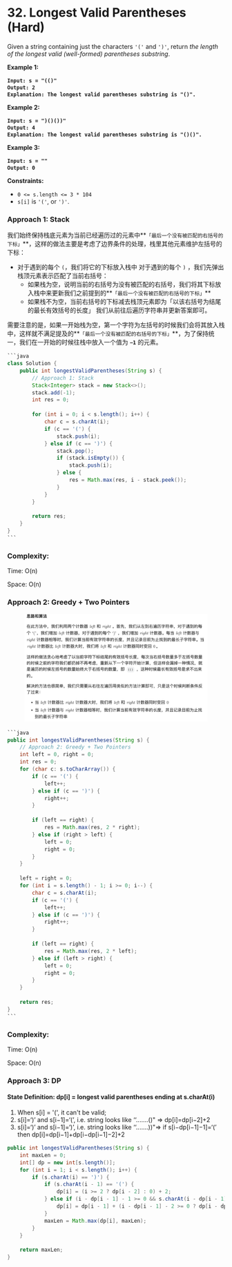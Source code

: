 # 32. Longest Valid Parentheses (Hard)

Given a string containing just the characters `'('` and `')'`, return _the length of the longest valid (well-formed) parentheses substring_.

**Example 1:**

<pre><code><strong>Input: s = "(()"
</strong><strong>Output: 2
</strong><strong>Explanation: The longest valid parentheses substring is "()".
</strong></code></pre>

**Example 2:**

<pre><code><strong>Input: s = ")()())"
</strong><strong>Output: 4
</strong><strong>Explanation: The longest valid parentheses substring is "()()".
</strong></code></pre>

**Example 3:**

<pre><code><strong>Input: s = ""
</strong><strong>Output: 0
</strong></code></pre>

**Constraints:**

* `0 <= s.length <= 3 * 104`
* `s[i]` is `'('`, or `')'`.



### Approach 1: Stack

我们始终保持栈底元素为当前已经遍历过的元素中**`「最后一个没有被匹配的右括号的下标」`**，这样的做法主要是考虑了边界条件的处理，栈里其他元素维护左括号的下标：

* 对于遇到的每个 `(`，我们将它的下标放入栈中 对于遇到的每个 `)` ，我们先弹出栈顶元素表示匹配了当前右括号：&#x20;
  * 如果栈为空，说明当前的右括号为没有被匹配的右括号，我们将其下标放入栈中来更新我们之前提到的**`「最后一个没有被匹配的右括号的下标」`**
  * 如果栈不为空，当前右括号的下标减去栈顶元素即为「以该右括号为结尾的最长有效括号的长度」 我们从前往后遍历字符串并更新答案即可。

需要注意的是，如果一开始栈为空，第一个字符为左括号的时候我们会将其放入栈中，这样就不满足提及的**`「最后一个没有被匹配的右括号的下标」`**，为了保持统一，我们在一开始的时候往栈中放入一个值为 **`−1`** 的元素。

````java
```java
class Solution {
    public int longestValidParentheses(String s) {
        // Approach 1: Stack
        Stack<Integer> stack = new Stack<>();
        stack.add(-1);
        int res = 0;

        for (int i = 0; i < s.length(); i++) {
            char c = s.charAt(i);
            if (c == '(') {
                stack.push(i);
            } else if (c == ')') {
                stack.pop();
                if (stack.isEmpty()) {
                    stack.push(i);
                } else {
                    res = Math.max(res, i - stack.peek());
                }
            }
        }

        return res;
    }
}
```
````

### Complexity:

Time: O(n)

Space: O(n)

### Approach 2: Greedy + Two Pointers

<figure><img src="../../../.gitbook/assets/image (2).png" alt="" width="563"><figcaption></figcaption></figure>

````java
```java
public int longestValidParentheses(String s) {
    // Approach 2: Greedy + Two Pointers
    int left = 0, right = 0;
    int res = 0;
    for (char c: s.toCharArray()) {
        if (c == '(') {
            left++;
        } else if (c == ')') {
            right++;
        }

        if (left == right) {
            res = Math.max(res, 2 * right);
        } else if (right > left) {
            left = 0;
            right = 0;
        }
    }

    left = right = 0;
    for (int i = s.length() - 1; i >= 0; i--) {
        char c = s.charAt(i);
        if (c == '(') {
            left++;
        } else if (c == ')') {
            right++;
        }

        if (left == right) {
            res = Math.max(res, 2 * left);
        } else if (left > right) {
            left = 0;
            right = 0;
        }
    }

    return res;
}
```
````

### Complexity:

Time: O(n)

Space: O(n)



### Approach 3: DP

#### State Definition: dp\[i] = longest valid parentheses ending at s.charAt(i)

1. When s\[i] = '(', it can't be valid;
2. s\[i]=‘)’ and s\[i−1]=‘(’, i.e. string looks like ‘‘.......()" ⇒ dp\[i]=dp\[i−2]+2
3. s\[i]=‘)’ and s\[i−1]=‘)’, i.e. string looks like ‘‘.......))"⇒ if s\[i−dp\[i−1]−1]=‘(’ then dp\[i]=dp\[i−1]+dp\[i−dp\[i−1]−2]+2

```java
public int longestValidParentheses(String s) {
    int maxLen = 0;
    int[] dp = new int[s.length()];
    for (int i = 1; i < s.length(); i++) {
        if (s.charAt(i) == ')') {
            if (s.charAt(i - 1) == '(') {
                dp[i] = (i >= 2 ? dp[i - 2] : 0) + 2;
            } else if (i - dp[i - 1] - 1 >= 0 && s.charAt(i - dp[i - 1] - 1) == '(') {
                dp[i] = dp[i - 1] + (i - dp[i - 1] - 2 >= 0 ? dp[i - dp[i - 1] - 2] : 0) + 2;
            } 
            maxLen = Math.max(dp[i], maxLen);
        }
    }
    
    return maxLen;
}
```
